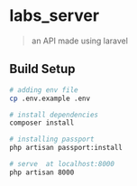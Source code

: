# labs_server

> an API made using laravel

## Build Setup

``` bash
# adding env file
cp .env.example .env

# install dependencies
composer install

# installing passport
php artisan passport:install

# serve  at localhost:8000
php artisan 8000
```
